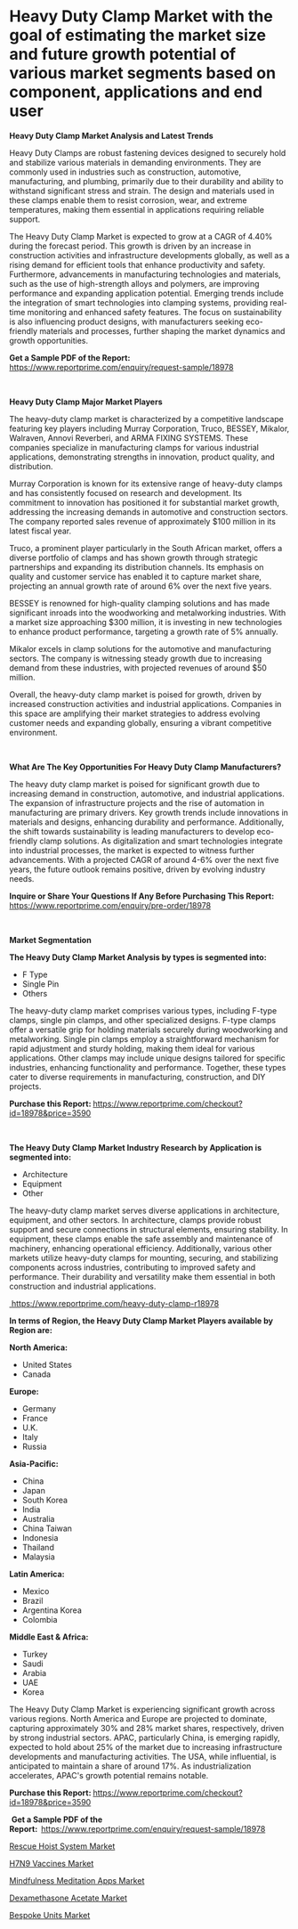 <p><h1>Heavy Duty Clamp Market with the goal of estimating the market size and future growth potential of various market segments based on component, applications and end user</h1></p><p><strong>Heavy Duty Clamp Market Analysis and Latest Trends</strong></p>
<p><p>Heavy Duty Clamps are robust fastening devices designed to securely hold and stabilize various materials in demanding environments. They are commonly used in industries such as construction, automotive, manufacturing, and plumbing, primarily due to their durability and ability to withstand significant stress and strain. The design and materials used in these clamps enable them to resist corrosion, wear, and extreme temperatures, making them essential in applications requiring reliable support.</p><p>The Heavy Duty Clamp Market is expected to grow at a CAGR of 4.40% during the forecast period. This growth is driven by an increase in construction activities and infrastructure developments globally, as well as a rising demand for efficient tools that enhance productivity and safety. Furthermore, advancements in manufacturing technologies and materials, such as the use of high-strength alloys and polymers, are improving performance and expanding application potential. Emerging trends include the integration of smart technologies into clamping systems, providing real-time monitoring and enhanced safety features. The focus on sustainability is also influencing product designs, with manufacturers seeking eco-friendly materials and processes, further shaping the market dynamics and growth opportunities.</p></p>
<p><strong>Get a Sample PDF of the Report:&nbsp;</strong> <a href="https://www.reportprime.com/enquiry/request-sample/18978?utm_campaign=1110&utm_medium=2&utm_source=Github&utm_content=ia&utm_term=22112024&utm_id=heavy-duty-clamp">https://www.reportprime.com/enquiry/request-sample/18978</a></p>
<p>&nbsp;</p>
<p><strong>Heavy Duty Clamp Major Market Players</strong></p>
<p><p>The heavy-duty clamp market is characterized by a competitive landscape featuring key players including Murray Corporation, Truco, BESSEY, Mikalor, Walraven, Annovi Reverberi, and ARMA FIXING SYSTEMS. These companies specialize in manufacturing clamps for various industrial applications, demonstrating strengths in innovation, product quality, and distribution.</p><p>Murray Corporation is known for its extensive range of heavy-duty clamps and has consistently focused on research and development. Its commitment to innovation has positioned it for substantial market growth, addressing the increasing demands in automotive and construction sectors. The company reported sales revenue of approximately $100 million in its latest fiscal year.</p><p>Truco, a prominent player particularly in the South African market, offers a diverse portfolio of clamps and has shown growth through strategic partnerships and expanding its distribution channels. Its emphasis on quality and customer service has enabled it to capture market share, projecting an annual growth rate of around 6% over the next five years.</p><p>BESSEY is renowned for high-quality clamping solutions and has made significant inroads into the woodworking and metalworking industries. With a market size approaching $300 million, it is investing in new technologies to enhance product performance, targeting a growth rate of 5% annually.</p><p>Mikalor excels in clamp solutions for the automotive and manufacturing sectors. The company is witnessing steady growth due to increasing demand from these industries, with projected revenues of around $50 million. </p><p>Overall, the heavy-duty clamp market is poised for growth, driven by increased construction activities and industrial applications. Companies in this space are amplifying their market strategies to address evolving customer needs and expanding globally, ensuring a vibrant competitive environment.</p></p>
<p>&nbsp;</p>
<p><strong>What Are The Key Opportunities For Heavy Duty Clamp Manufacturers?</strong></p>
<p><p>The heavy duty clamp market is poised for significant growth due to increasing demand in construction, automotive, and industrial applications. The expansion of infrastructure projects and the rise of automation in manufacturing are primary drivers. Key growth trends include innovations in materials and designs, enhancing durability and performance. Additionally, the shift towards sustainability is leading manufacturers to develop eco-friendly clamp solutions. As digitalization and smart technologies integrate into industrial processes, the market is expected to witness further advancements. With a projected CAGR of around 4-6% over the next five years, the future outlook remains positive, driven by evolving industry needs.</p></p>
<p><strong>Inquire or Share Your Questions If Any Before Purchasing This Report:</strong> <a href="https://www.reportprime.com/enquiry/pre-order/18978?utm_campaign=1110&utm_medium=2&utm_source=Github&utm_content=ia&utm_term=22112024&utm_id=heavy-duty-clamp">https://www.reportprime.com/enquiry/pre-order/18978</a></p>
<p>&nbsp;</p>
<p><strong>Market Segmentation</strong></p>
<p><strong>The Heavy Duty Clamp Market Analysis by types is segmented into:</strong></p>
<p><ul><li>F Type</li><li>Single Pin</li><li>Others</li></ul></p>
<p><p>The heavy-duty clamp market comprises various types, including F-type clamps, single pin clamps, and other specialized designs. F-type clamps offer a versatile grip for holding materials securely during woodworking and metalworking. Single pin clamps employ a straightforward mechanism for rapid adjustment and sturdy holding, making them ideal for various applications. Other clamps may include unique designs tailored for specific industries, enhancing functionality and performance. Together, these types cater to diverse requirements in manufacturing, construction, and DIY projects.</p></p>
<p><strong>Purchase this Report:&nbsp;</strong><a href="https://www.reportprime.com/checkout?id=18978&price=3590&utm_campaign=1110&utm_medium=2&utm_source=Github&utm_content=ia&utm_term=22112024&utm_id=heavy-duty-clamp">https://www.reportprime.com/checkout?id=18978&price=3590</a></p>
<p>&nbsp;</p>
<p><strong>The Heavy Duty Clamp Market Industry Research by Application is segmented into:</strong></p>
<p><ul><li>Architecture</li><li>Equipment</li><li>Other</li></ul></p>
<p><p>The heavy-duty clamp market serves diverse applications in architecture, equipment, and other sectors. In architecture, clamps provide robust support and secure connections in structural elements, ensuring stability. In equipment, these clamps enable the safe assembly and maintenance of machinery, enhancing operational efficiency. Additionally, various other markets utilize heavy-duty clamps for mounting, securing, and stabilizing components across industries, contributing to improved safety and performance. Their durability and versatility make them essential in both construction and industrial applications.</p></p>
<p><a href="https://www.reportprime.com/heavy-duty-clamp-r18978?utm_campaign=1110&utm_medium=2&utm_source=Github&utm_content=ia&utm_term=22112024&utm_id=heavy-duty-clamp">&nbsp;https://www.reportprime.com/heavy-duty-clamp-r18978</a></p>
<p><strong>In terms of Region, the Heavy Duty Clamp Market Players available by Region are:</strong></p>
<p>
    <p> <strong> North America: </strong>
        <ul>
            <li>United States</li>
            <li>Canada</li>
        </ul>
        </p> 
    <p> <strong> Europe: </strong>
        <ul>
            <li>Germany</li>
            <li>France</li>
            <li>U.K.</li>
            <li>Italy</li>
            <li>Russia</li>
        </ul>
        </p> 
    <p> <strong> Asia-Pacific: </strong>
        <ul>
            <li>China</li>
            <li>Japan</li>
            <li>South Korea</li>
            <li>India</li>
            <li>Australia</li>
            <li>China Taiwan</li>
            <li>Indonesia</li>
            <li>Thailand</li>
            <li>Malaysia</li>
        </ul>
        </p> 
    <p> <strong> Latin America: </strong>
        <ul>
            <li>Mexico</li>
            <li>Brazil</li>
            <li>Argentina Korea</li>
            <li>Colombia</li>
        </ul>
        </p> 
    <p> <strong> Middle East & Africa: </strong>
        <ul>
            <li>Turkey</li>
            <li>Saudi</li>
            <li>Arabia</li>
            <li>UAE</li>
            <li>Korea</li>
        </ul>
    </p>
    </p>
<p><p>The Heavy Duty Clamp Market is experiencing significant growth across various regions. North America and Europe are projected to dominate, capturing approximately 30% and 28% market shares, respectively, driven by strong industrial sectors. APAC, particularly China, is emerging rapidly, expected to hold about 25% of the market due to increasing infrastructure developments and manufacturing activities. The USA, while influential, is anticipated to maintain a share of around 17%. As industrialization accelerates, APAC's growth potential remains notable.</p></p>
<p><strong>Purchase this Report: </strong><a href="https://www.reportprime.com/checkout?id=18978&price=3590&utm_campaign=1110&utm_medium=2&utm_source=Github&utm_content=ia&utm_term=22112024&utm_id=heavy-duty-clamp">https://www.reportprime.com/checkout?id=18978&price=3590</a></p>
<p>&nbsp;<strong>Get a Sample PDF of the Report:&nbsp;&nbsp;</strong><a href="https://www.reportprime.com/enquiry/request-sample/18978?utm_campaign=1110&utm_medium=2&utm_source=Github&utm_content=ia&utm_term=22112024&utm_id=heavy-duty-clamp">https://www.reportprime.com/enquiry/request-sample/18978</a></p>
<p><strong></strong></p>
<p><p><a href="https://www.linkedin.com/pulse/latest-research-rescue-hoist-system-market-revenue-valuation-9vpdf?utm_campaign=1110&utm_medium=2&utm_source=Github&utm_content=ia&utm_term=22112024&utm_id=heavy-duty-clamp">Rescue Hoist System Market</a></p><p><a href="https://issuu.com/reportprime-2/docs/h7n9-vaccines-market-size-2030.pptx_649940cc68e52e?utm_campaign=1110&utm_medium=2&utm_source=Github&utm_content=ia&utm_term=22112024&utm_id=heavy-duty-clamp">H7N9 Vaccines Market</a></p><p><a href="https://www.linkedin.com/pulse/mindfulness-meditation-apps-market-includes-complete-analysis-ab3mf?utm_campaign=1110&utm_medium=2&utm_source=Github&utm_content=ia&utm_term=22112024&utm_id=heavy-duty-clamp">Mindfulness Meditation Apps Market</a></p><p><a href="https://issuu.com/reportprime-2/docs/dexamethasone-acetate-market-size-2_3673aa9ea43032?utm_campaign=1110&utm_medium=2&utm_source=Github&utm_content=ia&utm_term=22112024&utm_id=heavy-duty-clamp">Dexamethasone Acetate Market</a></p><p><a href="https://www.linkedin.com/pulse/strategic-insights-global-bespoke-units-market-trends-2024-gmiof?utm_campaign=1110&utm_medium=2&utm_source=Github&utm_content=ia&utm_term=22112024&utm_id=heavy-duty-clamp">Bespoke Units Market</a></p></p>